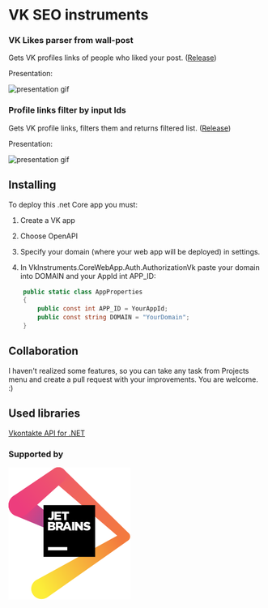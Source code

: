 # VK SEO instruments
###  VK Likes parser from wall-post 

Gets VK profiles links of people who liked your post. 
([Release](https://github.com/Onikiro/VkInstruments/releases/tag/2.0))

Presentation:

![presentation gif](https://media.giphy.com/media/fHifO6idiW6pCo0ow8/giphy.gif)


### Profile links filter by input Ids 

Gets VK profile links, filters them and returns filtered list. 
([Release](https://github.com/Onikiro/VkInstruments/releases/tag/2.0))

Presentation:

![presentation gif](https://media.giphy.com/media/SiM5br9dhGVkzbo06D/giphy.gif)


## Installing
To deploy this .net Core app you must: 
1. Сreate a VK app 
2. Choose OpenAPI
3. Specify your domain (where your web app will be deployed) in settings.

4. In VkInstruments.CoreWebApp.Auth.AuthorizationVk paste your domain into DOMAIN and your AppId int APP_ID:

```c#
    public static class AppProperties
    {
        public const int APP_ID = YourAppId;
        public const string DOMAIN = "YourDomain";
    }
```

## Collaboration

I haven't realized some features, so you can take any task from Projects menu and create a pull request with your improvements. You are welcome. :)


## Used libraries

[Vkontakte API for .NET](https://vknet.github.io/vk/)

### Supported by

[<img src="VkInstruments.CoreWebApp/wwwroot/jetbrains.svg">](https://www.jetbrains.com/?from=VkInstruments)
